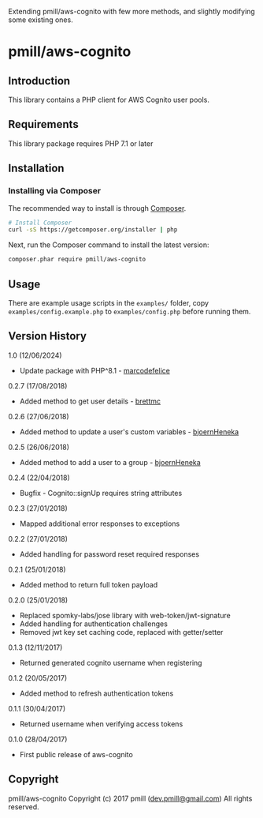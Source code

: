 Extending pmill/aws-cognito with few more methods, and slightly modifying some existing ones.

pmill/aws-cognito
=================

Introduction
------------

This library contains a PHP client for AWS Cognito user pools.

Requirements
------------

This library package requires PHP 7.1 or later

Installation
------------

### Installing via Composer

The recommended way to install is through
[Composer](http://getcomposer.org).

```bash
# Install Composer
curl -sS https://getcomposer.org/installer | php
```

Next, run the Composer command to install the latest version:

```bash
composer.phar require pmill/aws-cognito
```

Usage
--------

There are example usage scripts in the `examples/` folder, copy `examples/config.example.php` to `examples/config.php` 
before running them.


Version History
---------------

1.0 (12/06/2024)

*   Update package with PHP^8.1 - [marcodefelice](https://github.com/marcodefelice)

0.2.7 (17/08/2018)

*   Added method to get user details - [brettmc](https://github.com/brettmc)

0.2.6 (27/06/2018)

*   Added method to update a user's custom variables - [bjoernHeneka](https://github.com/bjoernHeneka)

0.2.5 (26/06/2018)

*   Added method to add a user to a group - [bjoernHeneka](https://github.com/bjoernHeneka)

0.2.4 (22/04/2018)

*   Bugfix - Cognito::signUp requires string attributes

0.2.3 (27/01/2018)

*   Mapped additional error responses to exceptions

0.2.2 (27/01/2018)

*   Added handling for password reset required responses

0.2.1 (25/01/2018)

*   Added method to return full token payload

0.2.0 (25/01/2018)

*   Replaced spomky-labs/jose library with web-token/jwt-signature
*   Added handling for authentication challenges
*   Removed jwt key set caching code, replaced with getter/setter

0.1.3 (12/11/2017)

*   Returned generated cognito username when registering

0.1.2 (20/05/2017)

*   Added method to refresh authentication tokens

0.1.1 (30/04/2017)

*   Returned username when verifying access tokens

0.1.0 (28/04/2017)

*   First public release of aws-cognito


Copyright
---------

pmill/aws-cognito
Copyright (c) 2017 pmill (dev.pmill@gmail.com) 
All rights reserved.
